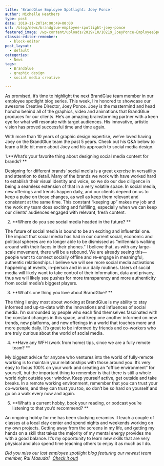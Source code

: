 ```yaml
---
title: 'BrandGlue Employee Spotlight: Joey Ponce'
author: Michelle Heathers
type: post
date: 2019-11-20T14:00:49+00:00
url: /blog/news/brandglue-employee-spotlight-joey-ponce
featured_image: /wp-content/uploads/2019/10/10219_JoeyPonce-EmployeeSpotlight_BG.jpg
classic-editor-remember:
  - block-editor
post_layout:
  - default
categories:
  - News
tags:
  - BrandGlue
  - graphic design
  - social media creative

---
```

As promised, it’s time to highlight the next BrandGlue team member in our employee spotlight blog series. This week, I’m honored to showcase our awesome Creative Director, Joey Ponce. Joey is the mastermind and head honcho behind all of the graphics, video and animations that BrandGlue produces for our clients. He’s an amazing brainstorming partner with a keen eye for what will resonate with target audiences. His innovative, artistic vision has proved successful time and time again.

With more than 10 years of graphic design expertise, we’ve loved having Joey on the BrandGlue team the past 5 years. Check out his Q&A below to learn a little bit more about Joey and his approach to social media design. 

1.**What&#8217;s your favorite thing about designing social media content for brands? **

Designing for different brands’ social media is a great exercise in versatility and attention to detail. Many of the brands we work with have worked hard to establish their visual identity and voice, so we do our due diligence in being a seamless extension of that in a very volatile space. In social media, new offerings and trends happen daily, and our clients depend on us to keep a pulse on those changes, as well as keep them relevant and consistent at the same time. This constant “keeping up” makes my job and the work my team does exciting and fulfilling, especially when we can keep our clients’ audiences engaged with relevant, fresh content.

2. **Where do you see social media headed in the future? **

The future of social media is bound to be an exciting and influential one. The impact that social media has had in our current social, economic and political spheres are no longer able to be dismissed as “millennials walking around with their faces in their phones.” I believe that, as with any large-scale movement, there will be a rebound. We are already seeing this—people want to connect socially offline and re-engage in meaningful, authentic relationships. I believe we will see more social media activations happening at events, in-person and in our daily routines. Users of social media will likely want to take control of their information, data and privacy, thus we will likely see pushes for more transparency and more authenticity from social media’s biggest players.

3. **What&#8217;s one thing you love about BrandGlue? **

The thing I enjoy most about working at BrandGlue is my ability to stay informed and up-to-date with the innovations and influences of social media. I’m surrounded by people who each find themselves fascinated with the constant changes in this space, and keep one another informed on new trends, new platforms, and new offerings in a world that touches more and more people daily. It’s great to be informed by friends and co-workers who are truly curious about the world of social media.

4. **Have any WFH (work from home) tips, since we are a fully remote team? **

My biggest advice for anyone who ventures into the world of fully-remote working is to maintain your relationships with those around you. It’s very easy to focus 100% on your work and creating an “office environment” for yourself, but the important thing to remember is that there is still a whole world right outside your window. Keep yourself active, get outside and take breaks. In a remote working environment, remember that you can trust your co-workers, and they can trust you too, so don’t be so hard on yourself and go on a walk every now and again.

5. **What&#8217;s a current hobby, book your reading, or podcast you&#8217;re listening to that you&#8217;d recommend? **

An ongoing hobby for me has been studying ceramics. I teach a couple of classes at a local clay center and spend nights and weekends working on my own projects. Getting away from the screens in my life, and getting my hands on a skill that takes the majority of my mental energy provides me with a good balance. It’s my opportunity to learn new skills that are very physical and also spend time teaching others to enjoy it as much as I do.

_Did you miss our last employee spotlight blog featuring our newest team member, Rai Masuda?&nbsp;_ [_Check it out!_][1]

 [1]: http://localhost/brandglue/old-website/blog/news/brandglue-employee-spotlight-rai-masuda